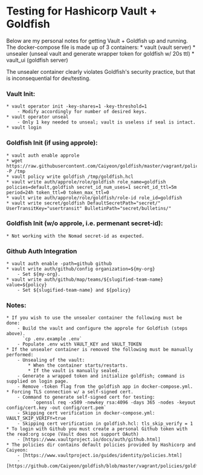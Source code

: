 # Testing for Hashicorp Vault + Goldfish

Below are my personal notes for getting Vault + Goldfish up and running. The docker-compose file is made up of 3 containers:
    * vault (vault server)
    * unsealer (unseal vault and generate wrapper token for goldfish w/ 20s ttl)
    * vault_ui (goldfish server)

The unsealer container clearly violates Goldfish's security practice, but that is inconsequential for dev/testing.

### Vault Init:
    * vault operator init -key-shares=1 -key-threshold=1
        - Modify accordingly for number of desired keys.
    * vault operator unseal
        - Only 1 key needed to unseal; vault is useless if seal is intact.
    * vault login

### Goldfish Init (if using approle):
    * vault auth enable approle
    * wget https://raw.githubusercontent.com/Caiyeon/goldfish/master/vagrant/policies/goldfish.hcl -P /tmp
    * vault policy write goldfish /tmp/goldfish.hcl
    * vault write auth/approle/role/goldfish role_name=goldfish policies=default,goldfish secret_id_num_uses=1 secret_id_ttl=5m period=24h token_ttl=0 token_max_ttl=0
    * vault write auth/approle/role/goldfish/role-id role_id=goldfish
    * vault write secret/goldfish DefaultSecretPath="secret/" UserTransitKey="usertransit" BulletinPath="secret/bulletins/"

### Goldfish Init (w/o approle, i.e. permenant secret-id):
    * Not working with the Nomad secret-id as expected.

### Github Auth Integration
    * vault auth enable -path=github github
    * vault write auth/github/config organization=${my-org}
        - Set ${my-org}.
    * vault write auth/github/map/teams/${slugified-team-name} value=${policy}
        - Set ${slugified-team-name} and ${policy}

### Notes:
    * If you wish to use the unsealer container the following must be done:
        - Build the vault and configure the approle for Goldfish (steps above).
          `cp .env.example .env`
        - Populate .env with VAULT_KEY and VAULT_TOKEN
    * If the unsealer container is removed the following must be manually performed:
        - Unsealing of the vault:
            * When the container starts/restarts.
            * If the vault is manually sealed.
        - Generate a wrapped token and initialize goldfish; command is supplied on login page.
        - Remove -token flag from the goldfish app in docker-compose.yml.
    * Forcing TLS connection w/ a self-signed cert.
        - Command to generate self-signed cert for testing:
              `openssl req -x509 -newkey rsa:4096 -days 365 -nodes -keyout config/cert.key -out config/cert.pem`
        - Skipping cert verification in docker-compose.yml: VAULT_SKIP_VERIFY=true
        - Skipping cert verification in goldfish.hcl: tls_skip_verify = 1
    * To login with Github you must create a personal Github token with the read:org scope (Vault does not support OAuth)
        - [https://www.vaultproject.io/docs/auth/github.html]
    * The policies dir contains default policies provided by Hashicorp and Caiyeon:
        - [https://www.vaultproject.io/guides/identity/policies.html]
        - [https://github.com/Caiyeon/goldfish/blob/master/vagrant/policies/goldfish.hcl]
